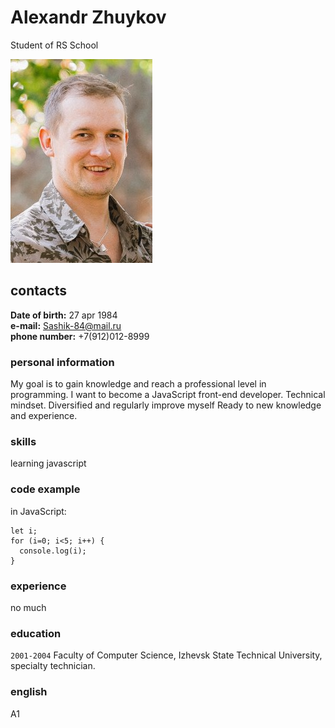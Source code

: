 # Alexandr Zhuykov
Student of RS School

![Screenshot](myphoto.jpg)

## contacts 

__Date of birth:__ 27 apr 1984\
__e-mail:__ Sashik-84@mail.ru\
__phone number:__ +7(912)012-8999

### personal information

My goal is to gain knowledge and reach a professional level
in programming. 
I want to become a JavaScript front-end developer.
Technical mindset. Diversified and regularly improve myself
Ready to new knowledge and experience.

### skills

learning javascript

### code example

in JavaScript:
```
let i;
for (i=0; i<5; i++) {
  console.log(i);
}
```

### experience

no much

### education

`2001-2004`
Faculty of Computer Science, 
Izhevsk State Technical University, specialty technician.

### english

A1
